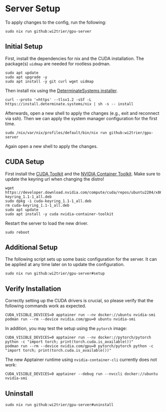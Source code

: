 # Server Setup

To apply changes to the config, run the following:

```shell
sudo nix run github:wi2trier/gpu-server
```

## Initial Setup

First, install the dependencies for nix and the CUDA installation.
The package(s) `uidmap` are needed for rootless podman.

```shell
sudo apt update
sudo apt upgrade -y
sudo apt install -y git curl wget uidmap
```

Then install nix using the [DeterminateSystems installer](https://github.com/DeterminateSystems/nix-installer).

```shell
curl --proto '=https' --tlsv1.2 -sSf -L https://install.determinate.systems/nix | sh -s -- install
```

Afterwards, open a new shell to apply the changes (e.g., exit and reconnect via ssh).
Then we can apply the system manager configuration for the first time.

```shell
sudo /nix/var/nix/profiles/default/bin/nix run github:wi2trier/gpu-server
```

Again open a new shell to apply the changes.

## CUDA Setup

First install the [CUDA Toolkit](https://developer.nvidia.com/cuda-downloads) and the [NVIDIA Container Toolkit](https://docs.nvidia.com/datacenter/cloud-native/container-toolkit/latest/install-guide.html).
Make sure to update the keyring url when changing the distro!

```shell
wget https://developer.download.nvidia.com/compute/cuda/repos/ubuntu2204/x86_64/cuda-keyring_1.1-1_all.deb
sudo dpkg -i cuda-keyring_1.1-1_all.deb
rm cuda-keyring_1.1-1_all.deb
sudo apt update
sudo apt install -y cuda nvidia-container-toolkit
```

Restart the server to load the new driver.

```shell
sudo reboot
```

## Additional Setup

The following script sets up some basic configuration for the server.
It can be applied at any time later on to update the configuration.

```shell
sudo nix run github:wi2trier/gpu-server#setup
```

## Verify Installation

Correctly setting up the CUDA drivers is crucial, so please verify that the following commands work as expected.

```shell
CUDA_VISIBLE_DEVICES=0 apptainer run --nv docker://ubuntu nvidia-smi
podman run --rm --device nvidia.com/gpu=0 ubuntu nvidia-smi
```

In addition, you may test the setup using the `pytorch` image:

```shell
CUDA_VISIBLE_DEVICES=0 apptainer run --nv docker://pytorch/pytorch python -c "import torch; print(torch.cuda.is_available())"
podman run --rm --device nvidia.com/gpu=0 pytorch/pytorch python -c "import torch; print(torch.cuda.is_available())"
```

The new Apptainer runtime using `nvidia-container-cli` currently does not work:

```shell
CUDA_VISIBLE_DEVICES=0 apptainer --debug run --nvccli docker://ubuntu nvidia-smi
```

## Uninstall

```shell
sudo nix run github:wi2trier/gpu-server#uninstall
```
